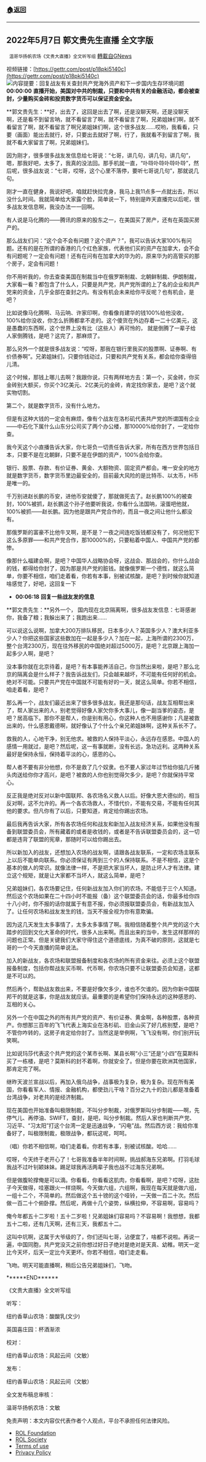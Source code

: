 ###  [:house:返回](README.md)
---


## 2022年5月7日 郭文贵先生直播 全文字版
` 温哥华扬帆农场《文贵大直播》全文听写组` [轉載自GNews](https://gnews.org/zh-hans/2497858/)

视频链接：[https://gettr.com/post/p18pki5140c](https://gettr.com/post/p18pki5140c)
 ![内容提要：回复战友有关查封共产党海外资产和下一步国内生存环境问题](https://assets.gnews.org/wp-content/uploads/2022/05/image-1103.png) 
**00:00:00** **直播开始，美国对中共的制裁，只要和中共有关的金融活动，都会被查封，少量购买金砖和投资数字货币可以保证资金安全。**
 
**郭文贵先生：**好，出去了，这回是出去了啊，还是没聊天啊，还是没聊天啊，还是看不到留言呐，就不看留言了啊，就不看留言了啊，兄弟姐妹们啊，就不看留言了啊，就不看留言了啊兄弟姐妹们啊，这个很多战友……哎哟，我看看，只要（画面）能出去就行，好，只要出去就好了啊，行了，我就看不到留言了啊，我就不看大家留言了啊，兄弟姐妹们。
 
因为刚才，很多很多战友发信息给七哥说：“七哥，讲几句，讲几句，讲几句”，嗯，那我好吧，太多了，我真的没法回。那手机就一直，“卟唥卟唥卟唥卟唥”，然后呢，很多战友说：“七哥，哎呀，这个心里不落停，要听七哥说几句”，那就说几句。
 
刚才一直在健身，我说好吧，咱就赶快拉完身，我马上我11点多一点就出去，所以没什么时间。我就简单给大家露个脸，简单说一下，特别是昨天直播完以后呢，很多战友发信息啊，我没办法一一回啊。
 
有人说是马化腾的——腾讯的原来的股东之一，在美国买了房产，还有在英国买房产的。
 
那么战友们问：“这个会不会有问题？这个资产？”，我可以告诉大家100%有问题。还有的是在所谓的香港的几个红色家族，代表他们买的资产在加拿大，会不会有问题呢？一定会有问题！还有在问有在加拿大的华为的，原来华为的高管买的那个房子，定会有问题！
 
你不用听我的，你去查查美国在制裁当中在俄罗斯制裁、北朝鲜制裁、伊朗制裁，大家看一看？都包含了什么人，只要是共产党，共产党所谓的上了名的企业和共产党来的资金，几乎全部在查封之内。有没有机会未来给你平反呢？也有机会，是吧？
 
比如说像马化腾啊、马云呐、许家印啊，你看像肖建华的钱100%给他没收，100%给你没收，你怎么折腾都拿不走的。这个傻货在外边存着一二十亿美元，这是愚蠢的东西啊，这个世界上没有比（这些人）再可怜的， 就是倒腾了一辈子给人家倒腾钱，是吧？这完了，那麻烦了。
 
那么另外一个就是很多战友说：“哎呀，那我在银行里我买的股票啊、证券啊、有价债券啊”。兄弟姐妹们，只要你钱动过，只要和共产党有关系，都会给你查得倍儿清。
 
这个时候，那钱上哪儿去啊？我跟你说，只有两样地方去：第一个，买金砖，你买金砖别大额买，你买个3亿美元、2亿美元的金砖，肯定找你家去，是吧？这个就实物切割。
 
第二个，就是数字货币，没有什么地方。
 
但是有这种大钱的一定会有麻烦，像有个战友在洛杉矶代表共产党的所谓国有企业——中石化下属什么山东分公司买了两个办公楼，那10000%给你封了，一定给你查。
 
我今天这个小直播告诉大家，你七哥负一切责任告诉大家，所有在西方世界包括日本，只要不是在北朝鲜，只要不是在伊朗的资产，100%会给你查。
 
银行、股票、存款、有价证券、黄金、大额物资、固定资产都会。唯一安全的地方就是数字货币，数字货币里边最安全的，目前最大风险的是比特币、以太币，H币是唯一的。
 
千万别进赵长鹏的币安，进他币安就傻了，那就做死去了。赵长鹏100%的被查封，100%被抓，赵长鹏这个孙子他要听我说，你看什么法国呐，滚蛋吧他就，100%被抓——赵长鹏。因为他是跟共产党合作的，而且一夜之间让他什么都没有。
 
那俄罗斯的富豪不比他牛叉啊，是不是？一夜之间连吃饭钱都没有了，何况他犯下这么多原罪——和共产党合作，那10000%的，只要粘着中国人、中国共产党的都惨。
 
像那什么福建会啊，是吧？中国华人战略协会呀，这战会、那战会的，你什么战会的钱，都得给你封了，因为那是共产党的脏钱。就像俄罗斯一个德性，就这么简单，你要不相信，咱们走着看，你若有本事，别被试核酸，是吧？到时候你就知道啥感觉了，好吧，这回复一下
 
- **00:06:18** **回复一些战友发的信息**

**郭文贵先生：**另外一个， 国内现在北京隔离啊，很多战友发信息：七哥感谢你，我备了粮；我躲出来了；我跑出来……
 
可以说这么说啊，加拿大200万排队移民，日本多少人？英国多少人？澳大利亚多少人？你把这些国家这些数加在一起是多少人？加在一起，上海所谓的2300万，整个台湾2300万，现在往外移民的中国绝对超过5000万，是吧？北京跟上海加一起多少人啊，是吧？
 
没本事你就在北京待着，是吧？有本事能养活自己，你当然出来啦，是吧？那么北京的隔离会是什么样子？我告诉战友们，只会越来越坏，不可能有任何好的机会。绝对不可能。只要共产党在中国就不可能有好的一天，就这么简单。你若不相信，咱走着看，是吧？
 
那么再一个，战友们最近出来了很多很多战友。我还是那句话，战友互相帮出来了，帮人家出来的人，别老觉得好像人家欠你多大事儿，像一副当爹的姿态，是吧？居高临下。那你不是帮人，你是别有用心，你这种人也不用感谢你；凡是被救出来的，什么感恩戴德啊，就好像认了个什么个亲兄弟姐妹啊，这种关系长不了。
 
救我的人，心地干净，别无他求。被救的人保持平淡心，永远存在感恩。中国人的感情一用就过，是吧？然后呢，这一有事就断，没有长远，急功近利。这两种关系最好是保持永恒，保持着平淡的心，感恩的心。
 
帮人者不要有非分他想，你不是救了几个奴隶。也不要人家过年过节给你掂几斤猪头肉送给你你才高兴，是吧？被救的人你也别觉得欠多少，是吧？你就保持平常心。
 
反正我是绝对反对以新中国联邦、各农场名义救人以后。好像大恩大德似的，相当反对啊，这不允许的。再一个各农场救人，不惜代价，不能有交易，不能有任何其他的要求。但凡你有了以后，只要知道，肯定给你踢出农场。
 
最后我再告诉大家，所有各农场任何和战友和新加入战友经济关系，如果他没有报备到联盟委员会，所有藏着的或者是收钱的，或者是不告诉联盟委员会的，这一切都是违背了联盟的宪章，那随时可以给你踢出去。
 
所以新加入的战友，还想加入农场的战友啊，请跟各战友联系，一定和农场主联系上以后不能单向联系。你必须保证有两到三个的人保持联系。不是不相信，这是个基本的做人的常识。就像法律一样，不是把大家当坏人，是防止坏人才有法律。建立这个规矩，就是让大家都不当坏人，就这么简单，是吧？
 
兄弟姐妹们，各农场要记住，任何新战友加入你们的农场，不能低于三个人知道。然后这个农场如果在二十四小时不能报（备）这个联盟委员会的话，你最多给你四十八小时，你不报的话你就属于有意不报，你必须报联盟委员会，有新战友加入了。让任何农场和战友发生的钱，当天不报全视为你有意欺骗。
 
因为这几天发生太多事情了，太多太多事情了啊。我相信随着整个共产党的这个大踏步的回到文化大革命的时代，很多人出来啊。而且出来的当中，发生这样那样的问题也正常。但是关键我们大家守得住这个道德底线，为真不破的原则，这就是七哥的一个今天直播的简单说法。
 
加入的新战友，各农场和联盟报备制度和各农场的所有资金来往。必须上这个联盟报备制度，包括你帮战友买币啊、代币啊，你农场只要不让联盟委员会知道，这都是不可以的。
 
然后再个，帮助战友救出来，不要是好像欠多少，谁也不欠谁的。因为你新中国联邦干的就是这事，你是战友就应该。最重要的是希望你们保持永远的这种感恩的、互相的关心。
 
另外一个在中国之外的所有共产党的资产、有价证券、黄金啊，各种股票，各种资产。你想那三百年的飞飞代表上海实业在洛杉矶、旧金山买了好几栋别墅，是吧？不管你咋转的，这房子肯定给你封了。当然这是举例啊，飞飞没有啊，你们别开玩笑啊。
 
比如说玛莎代表这个共产党的这个某市长啊、某县长啊“小三”还是“小四”在莫斯科买了一栋楼，是吧？莫斯科的封不着啊，你就安全了。但是你要在欧洲其他国家，那肯定完了啊。
 
继昨天波兰宣战以后，再加入俄乌战争，战事极为复杂，极为复杂。现在所有美国，你看看军人、情报、金融机构，都使劲儿干啥？百分之九十的劲儿都是准备着台湾战争，对老共的是经济制裁。
 
现在美国也开始准备叫极限制裁，不叫分步制裁，对俄罗斯叫分步制裁——啊，先停气儿、再停油、SWIFT，查封，是吧，叫分步制裁。然后人家也判断共产党、习近平、“习太阳”打这个台湾一定是迅速战争，“闪电”战。然后西方说：我给你准备好了，叫极限制裁，极限战争，都玩这呢，呵呵。
 
（唱）你若不相信啊，咱们走着看。你若有本事，别被试核酸。哈哈……
 
哎呀，今天终于老开心了！七哥我准备半年时间啊，挑战郝海东兄弟啊。打羽毛球我战不过叶钊颖妹妹。踢足球我再活两辈子我也战不过海东兄弟啊。
 
但是做腹轮撑俺是可以滴。你看看，你看看这肌肉，你看看啊，是吧？哎呀，这肚子今天做得，哇塞跟火一样烧啊。今天做六组，六组啊，我现在每天就是做六组，一组十二个，不简单的。然后做这个五十镑的这个哑铃，一天做一百二十次。然后做一百二十个俯卧撑。然后呢，再做十几个姿势，纵横拉伸，不容易啊，容易吗？
 
俺今年都五十二岁啦！五十二岁啦！兄弟姐妹们容易吗？不容易啊！我想想，我都五十二啦，还有几天啊，还有三天，我都五十二。
 
这叫中坑啊，这属于大爷级的了，你们还叫七哥，沾便宜了，啥都不说啦。再说一遍，中国同胞，共产党没灭之前你想过好日子绝对是绝对是天真、幼稚。明天一定比今天坏，后天一定比今天更坏。你若不相信，咱们走走看。
 
飞吻。明天可能直播啊，稍后公告兄弟姐妹们，飞吻。
 
\*\*\*\*\*\*END\*\*\*\*\*\*
 
《文贵大直播》全文听写组
 
听写：
 
纽约香草山农场：酸酸乳(文少)
 
英国喜庄园：杯酒渐浓
 
校对：
 
纽约香草山农场：风起云间（文敏）
 
发布：
 
纽约香草山农场：风起云间（文敏）
 
全文发布稿总审核：
 
温哥华扬帆农场：文敏

免责声明：本文内容仅代表作者个人观点，平台不承担任何法律风险。
  
- [ROL Foundation](https://rolfoundation.org/)
- [ROL Society](https://rolsociety.org/)
- [Terms of use](https://gnews.org/terms-of-use-3/)
- [Privacy Policy](https://gnews.org/privacy-policy/)
